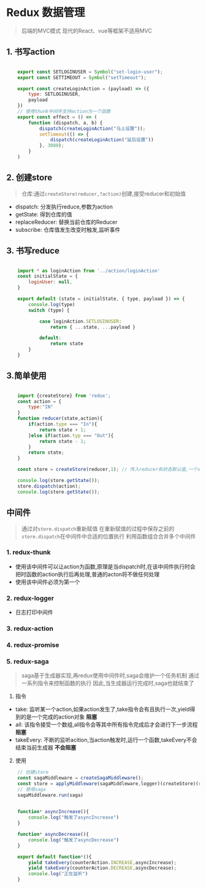 # Redux 数据管理

> 后端的MVC模式
> 现代的React、vue等框架不适用MVC

## 1. 书写action

```js

    export const SETLOGINUSER = Symbol("set-login-user");
    export const SETTIMEOUT = Symbol("setTimeout");

    export const createLoginAction = (payload) => ({
        type: SETLOGINUSER,
        payload
    })
    // 使用thunk中间件支持action为一个函数
    export const effect = () => (
        function (dispatch, a, b) {
            dispatch(createLoginAction("马上设置"));
            setTimeout(() => {
                dispatch(createLoginAction("延后设置"))
            }, 3000);
        }
    )

```

## 2. 创建store

> 仓库:通过`createStore(reducer,?action)`创建,接受reducer和初始值

- dispatch: 分发执行reduce,参数为action
- getState: 得到仓库的值
- replaceReducer: 替换当前仓库的Reducer
- subscribe: 仓库值发生改变时触发,监听事件

## 3. 书写reduce


```js

    import * as loginAction from '../action/loginAction'
    const initialState = {
        loginUser: null,
    }

    export default (state = initialState, { type, payload }) => {
        console.log(type)
        switch (type) {

            case loginAction.SETLOGINUSER:
                return { ...state, ...payload }

            default:
                return state
        }
    }

```

## 3.简单使用

```js

    import {createStore} from 'redux';
    const action = {
        type:"IN"
    }
    function reducer(state,action){
        if(action.type === "In"){
            return state + 1;
        }else if(action.typ === "Out"){
            return state - 1;
        }
        return state;
    }

    const store = createStore(reducer,1); // 传入reducer和状态默认值,一个store只有一个state

    console.log(store.getState());
    store.dispatch(action);
    console.log(store.getState());

```

## 中间件

> 通过对`store.dispatch`重新赋值
> 在重新赋值的过程中保存之前的`store.dispatch`在中间件中合适的位置执行
> 利用函数组合合并多个中间件

### 1. redux-thunk

- 使用该中间件可以让action为函数,原理是当dispatch时,在该中间件执行时会把时函数的action执行后再处理,普通的acton将不做任何处理
- 使用该中间件必须为第一个

### 2. redux-logger

- 日志打印中间件

### 3. redux-action

### 4. redux-promise

### 5. redux-saga

> saga基于生成器实现,再redux使用中间件时,saga会维护一个任务机制
> 通过一系列指令来控制函数的执行
> 因此,当生成器运行完成时,saga也就结束了

1. 指令

- take: 监听某一个action,如果action发生了,take指令会有且执行一次,yield得到的是一个完成的action对象 **阻塞**
- all: 该指令接受一个数组,all指令会等其中所有指令完成后才会进行下一步流程 **阻塞**
- takeEvery: 不断的监听acition,当action触发时,运行一个函数,takeEvery不会结束当前生成器 **不会阻塞**


2. 使用

```js
    // 创建store
    const sagaMiddleware = createSagaMiddleware();
    const store = applyMiddleware(sagaMiddleware,logger)(createStore)(reducer);
    // 使用saga
    sagaMiddleware.run(saga)

 
    function* asyncIncrease(){
        console.log("触发了asyncIncrease")
    }

    function* asyncDecrease(){
        console.log("触发了asyncDecrease")
    }

    export default function*(){
        yield takeEvery(counterAction.INCREASE,asyncIncrease);
        yield takeEvery(counterAction.DECREASE,asyncDecrease);
        console.log("正在监听")
    }


```